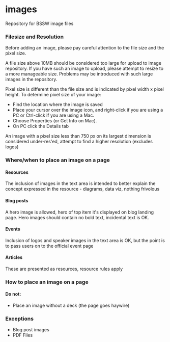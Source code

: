 # images
Repository for BSSW image files

### Filesize and Resolution

Before adding an image, please pay careful attention to the file size and the pixel size. 

A file size above 10MB should be considered too large for upload to image repository. If you have such an image to upload, please attempt to resize to a more manageable size. Problems may be introduced with such large images in the repository. 

Pixel size is different than the file size and is indicated by pixel width x pixel height. To determine pixel size of your image:
* Find the location where the image is saved
* Place your cursor over the image icon, and right-click if you are using a PC or Ctrl-click if you are using a Mac.
* Choose Properties (or Get Info on Mac).
* On PC click the Details tab

An image with a pixel size less than 750 px on its largest dimension is considered under-res'ed, attempt to find a higher resolution (excludes logos)

### Where/when to place an image on a page
#### Resources 
The inclusion of images in the text area is intended to better explain the concept expressed in the resource - diagrams, data viz, nothing frivolous 
#### Blog posts
A hero image is allowed, hero of top item it's displayed on blog landing page. Hero images should contain no bold text, incidental text is OK.
#### Events 
Inclusion of logos and speaker images in the text area is OK, but the point is to pass users on to the official event page 
#### Articles 
These are presented as resources, resource rules apply


### How to place an image on a page


#### Do not:
* Place an image without a deck (the page goes haywire)

### Exceptions
* Blog post images
* PDF Files
